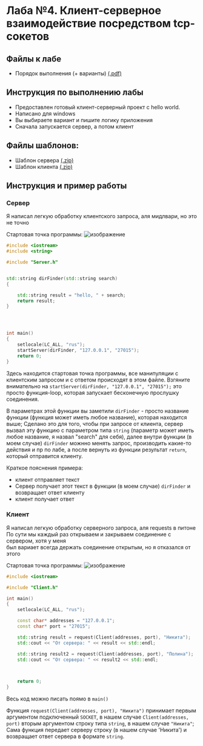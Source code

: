 # Лаба №4. Клиент-серверное взаимодействие посредством tcp-сокетов
## Файлы к лабе

- Порядок выполнения (+ варианты) [(.pdf)](https://github.com/whitekeep/vpr12/raw/main/seti/lab4/Laboratornaya_rabota_N_4.pdf)

## Инструкция по выполнению лабы

- Предоставлен готовый клиент-серверный проект с hello world.
- Написано для windows
- Вы выбираете вариант и пишите логику приложения
- Сначала запускается сервер, а потом клиент

## Файлы шаблонов:

- Шаблон сервера [(.zip)](https://github.com/xarll/tcpserver/archive/refs/heads/master.zip)
- Шаблон клиента [(.zip)](https://github.com/xarll/tcpclient/archive/refs/heads/master.zip)


## Инструкция и пример работы

### Сервер

Я написал легкую обработку клиентского запроса, аля мидлвари, но это не точно

Стартовая точка программы:
![изображение](https://user-images.githubusercontent.com/76239707/163667297-80c7cf45-292f-4e87-be59-15587f233093.png)

```c++
#include <iostream>
#include <string>

#include "Server.h"


std::string dirFinder(std::string search)
{

    std::string result = "hello, " + search;
    return result;
}




int main()
{
    setlocale(LC_ALL, "rus");
    startServer(dirFinder, "127.0.0.1", "27015");
    return 0;
}

```

Здесь находится стартовая точка программы, все манипуляции с клиентским запросом и с ответом происходят в этом файле. 
Взгяните внимательно на `startServer(dirFinder, "127.0.0.1", "27015");` это просто функция-loop, которая запускает бесконечную 
прослушку соединения.

В параметрах этой функции вы заметили `dirFinder` - просто название функции (функция может иметь любое название), которая находится выше; 
Сделано это для того, чтобы при запросе от клиента, сервер вызвал эту функцию с параметром типа `string` (параметр может иметь любое название, 
я назвал "search" для себя), далее внутри функции (в моем случае) `dirFinder` можнно менять запрос, производить какие-то действия и пр по лабе, а после 
вернуть из функции результат `return`, который отправится клиенту.

Краткое пояснения примера:<br>
* клиент отправляет текст<br>
* Сервер получает этот текст в функции (в моем случае) `dirFinder` и возвращает ответ клиенту<br>
* клиент получает ответ

### Клиент 

Я написал легкую обработку серверного запроса, аля requests в питоне<br>
По сути мы каждый раз открываем и закрываем соединение с сервером, хотя у меня<br>
был вариает всегда держать соединение открытым, но я отказался от этого<br>

Стартовая точка программы:
![изображение](https://user-images.githubusercontent.com/76239707/163668036-484d843b-adf0-4c14-a81d-73b9f27624d7.png)


```c++
#include <iostream>

#include "Client.h"

int main()
{
    setlocale(LC_ALL, "rus");

    const char* addresses = "127.0.0.1";
    const char* port = "27015";

    std::string result = request(Client(addresses, port), "Никита");
    std::cout << "От сервера: " << result << std::endl;

    std::string result2 = request(Client(addresses, port), "Полина");
    std::cout << "От сервера: " << result2 << std::endl;

    

    return 0;
}
```

Весь код можно писать поямо в `main()`

Функция `request(Client(addresses, port), "Никита")` принимает первым аргументом подключенный `SOCKET`, в нашем случае `Client(addresses, port)` 
вторым аргументом строку типа `string`, в нашем случае `"Никита"`; Сама функция передает серверу строку (в нашем случае 'Никита') и возвращает ответ сервера в формате `string`.


